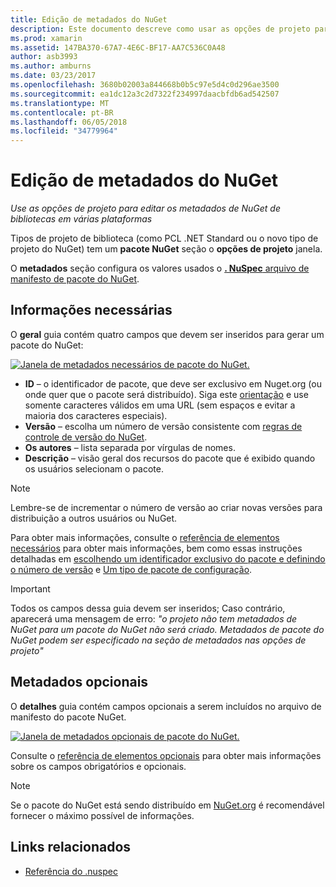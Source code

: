```yaml
---
title: Edição de metadados do NuGet
description: Este documento descreve como usar as opções de projeto para editar os metadados de NuGet de bibliotecas em várias plataformas. Ele aborda os metadados necessários e opcionais.
ms.prod: xamarin
ms.assetid: 147BA370-67A7-4E6C-BF17-AA7C536C0A48
author: asb3993
ms.author: amburns
ms.date: 03/23/2017
ms.openlocfilehash: 3680b02003a844668b0b5c97e5d4c0d296ae3500
ms.sourcegitcommit: ea1dc12a3c2d7322f234997daacbfdb6ad542507
ms.translationtype: MT
ms.contentlocale: pt-BR
ms.lasthandoff: 06/05/2018
ms.locfileid: "34779964"
---
```

# <a name="editing-nuget-metadata"></a>Edição de metadados do NuGet

_Use as opções de projeto para editar os metadados de NuGet de bibliotecas em várias plataformas_

Tipos de projeto de biblioteca (como PCL .NET Standard ou o novo tipo de projeto do NuGet) tem um **pacote NuGet** seção o **opções de projeto** janela.

O **metadados** seção configura os valores usados o [ **. NuSpec** arquivo de manifesto de pacote do NuGet](https://docs.microsoft.com/nuget/create-packages/creating-a-package#the-role-and-structure-of-the-nuspec-file).

## <a name="required-information"></a>Informações necessárias

O **geral** guia contém quatro campos que devem ser inseridos para gerar um pacote do NuGet:

[![](metadata-images/metadata-general-sml.png "Janela de metadados necessários de pacote do NuGet.")](metadata-images/metadata-general.png#lightbox)

- **ID** – o identificador de pacote, que deve ser exclusivo em Nuget.org (ou onde quer que o pacote será distribuído). Siga este [orientação](https://docs.microsoft.com/nuget/create-packages/creating-a-package#choosing-a-unique-package-identifier-and-setting-the-version-number) e use somente caracteres válidos em uma URL (sem espaços e evitar a maioria dos caracteres especiais).
- **Versão** – escolha um número de versão consistente com [regras de controle de versão do NuGet](https://docs.microsoft.com/nuget/create-packages/dependency-versions).
- **Os autores** – lista separada por vírgulas de nomes.
- **Descrição** – visão geral dos recursos do pacote que é exibido quando os usuários selecionam o pacote.

> [!NOTE]
> Lembre-se de incrementar o número de versão ao criar novas versões para distribuição a outros usuários ou NuGet.

Para obter mais informações, consulte o [referência de elementos necessários](https://docs.microsoft.com/nuget/schema/nuspec#required-metadata-elements) para obter mais informações, bem como essas instruções detalhadas em [escolhendo um identificador exclusivo do pacote e definindo o número de versão](https://docs.microsoft.com/nuget/create-packages/creating-a-package#choosing-a-unique-package-identifier-and-setting-the-version-number) e [ Um tipo de pacote de configuração](https://docs.microsoft.com/nuget/create-packages/creating-a-package#setting-a-package-type).

> [!IMPORTANT]
> Todos os campos dessa guia devem ser inseridos; Caso contrário, aparecerá uma mensagem de erro: _"o projeto não tem metadados de NuGet para um pacote do NuGet não será criado. Metadados de pacote do NuGet podem ser especificado na seção de metadados nas opções de projeto"_

## <a name="optional-metadata"></a>Metadados opcionais

O **detalhes** guia contém campos opcionais a serem incluídos no arquivo de manifesto do pacote NuGet.

[![](metadata-images/metadata-detail-sml.png "Janela de metadados opcionais de pacote do NuGet.")](metadata-images/metadata-detail.png#lightbox)

Consulte o [referência de elementos opcionais](https://docs.microsoft.com/nuget/schema/nuspec#optional-metadata-elements) para obter mais informações sobre os campos obrigatórios e opcionais.

> [!NOTE]
> Se o pacote do NuGet está sendo distribuído em [NuGet.org](https://www.nuget.org) é recomendável fornecer o máximo possível de informações.


## <a name="related-links"></a>Links relacionados

- [Referência do .nuspec](https://docs.microsoft.com/nuget/schema/nuspec#general-form-and-schema)

